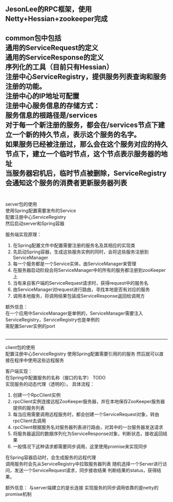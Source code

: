 JesonLee的RPC框架，使用Netty+Hessian+zookeeper完成  
-----
common包中包括  
通用的ServiceRequest的定义  
通用的ServiceResponse的定义  
序列化的工具（目前只有Hessian）  
注册中心ServiceRegistry，提供服务列表查询和服务注册的功能。  
注册中心的IP地址可配置  
注册中心服务信息的存储方式：  
服务信息的根路径是/services    
对于每一个新注册的服务，都会在/services节点下建立一个新的持久节点，表示这个服务的名字。  
如果服务已经被注册过，那么会在这个服务对应的持久节点下，建立一个临时节点，这个节点表示服务器的地址  
当服务器宕机后，临时节点被删除，ServiceRegistry会通知这个服务的消费者更新服务器列表  
<br>
---
server包的使用  
使用Spring配置需要发布的Service  
配置注册中心ServiceRegistry  
然后启动server和Spring容器  

服务端实现原理：
1. 在Spring配置文件中配置需要注册的服务名及其相应的实现类
2. 先启动Spring容器，生成这些服务实例的同时，会将这些服务注册到ServiceManager
4. 每一个服务都是一个Service实体，由ServiceManager来管理
3. 在服务器启动阶段会将ServiceManager中的所有的服务都注册到zooKeeper上
4. 当有来自客户端的ServiceRequest请求时，获得request中的服务名
5. 由ServiceManager对request进行路由，寻找本地是否有对应的服务
6. 调用本地服务，将调用结果包装成ServiceResponse返回给调用方

额外信息：  
在一个应用中ServiceManager是单例的，ServiceManager需要注入ServiceRegistry，ServiceRegistry也是单例的  
需配置Server实例的port  
<br>

---
client包的使用  
配置注册中心ServiceRegistry
使用Spring配置需要引用的的服务
然后就可以直接在程序中使用这些远程服务

客户端实现：  
在Spring中配置服务的名称（接口的名字） TODO  
实现服务的动态代理（透明的）。
具体流程：
1. 创建一个RpcClient实例
2. rpcClient实例连接远程ZooKeeper服务器，并在本地保存ZooKeeper服务器提供的服务列表
3. 每当应用需要调用远程服务时，都会创建一个ServiceRequest对象，转由rpcClient去调用
4. rpcClient根据服务名对服务器列表进行路由，对其中的一台服务器发送请求
5. 将服务器返回的数据序列化为ServiceResponse对象，判断状态，接收返回结果
6. 一般情况下这种请求都需要同步调用，这里使用promise来实现同步

在Spring容器启动时，会生成服务的远程代理  
调用服务时会先从ServiceRegistry中拉取服务器列表
随机选择一个Server进行访问，发送一个ServiceRequest请求，同步接收结果
判断结果的status，获得结果。

额外信息：
与server端建立的是长连接
实现服务的同步调用依靠的是netty的promise机制